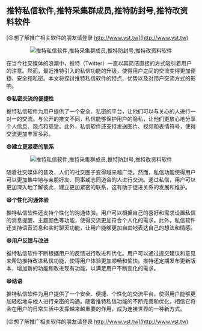 ## **推特私信软件,推特采集群成员,推特防封号,推特改资料软件**

[😍想了解推广相关软件的朋友请登录 http://www.vst.tw](http://www.vst.tw)

 <center><img src="https://vst.tw/MP4/tuiguang/png/6.png" alt="推特私信软件,推特采集群成员,推特防封号,推特改资料软件"></center>

在当今社交媒体的浪潮中，推特（Twitter）一直以其简洁直接的方式吸引着用户的注意。然而，最近推特引入的私信功能的升级，使得用户之间的交流变得更加便捷、安全和私密。本文将探讨推特私信软件的特点、优势以及对用户交流方式的影响。

**😄私密交流的便捷性**

推特私信软件为用户提供了一个安全、私密的平台，让他们可以与关心的人进行一对一的交流。与公开的推文不同，私信能够保护用户的隐私，让他们更放心地分享个人信息、观点和感受。此外，私信软件还支持发送图片、视频和表情符号，使得交流更加丰富多彩。

**😄建立更紧密的联系**

 <center><img src="https://vst.tw/MP4/tuiguang/png/8.png" alt="推特私信软件,推特采集群成员,推特防封号,推特改资料软件"></center>

随着社交媒体的普及，人们的社交圈子变得越来越广泛。然而，私信功能使得用户可以更加集中地与亲朋好友、同事或志同道合的人进行交流。通过私信，用户可以更加深入地了解彼此，建立更加紧密的联系，这有助于促进关系的发展和维护。

**😄个性化沟通体验**

推特私信软件还支持个性化的沟通体验。用户可以根据自己的喜好和需求设置私信的消息提醒、主题颜色等功能，使得交流更加符合个人化的需求。此外，私信软件还支持语音消息和实时聊天功能，让用户能够更加自由地表达自己的想法和情感。

**😄用户反馈与改进**

推特私信软件不断根据用户的反馈进行改进和优化。用户可以通过提交建议和意见来帮助推特改进私信功能，使得用户体验更加顺畅和愉快。推特还定期发布更新版本，增加新的功能和改进现有功能，以满足用户不断变化的需求。

**😄结语**

推特私信软件为用户提供了一个安全、便捷、个性化的交流平台，使得用户能够更加轻松地与他人进行亲密的沟通。随着推特私信功能的不断完善和优化，相信它将会在用户的日常生活中发挥越来越重要的作用，成为连接世界的一种新方式。

[😍想了解推广相关软件的朋友请登录 http://www.vst.tw](http://www.vst.tw)



